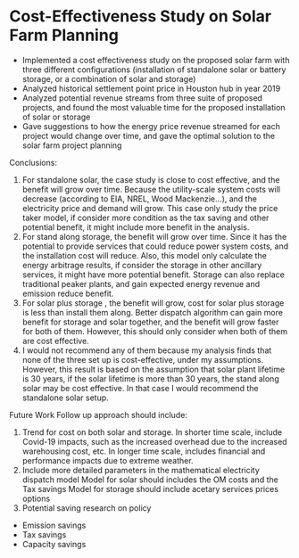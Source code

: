 # Cost-Effectiveness Study on Solar Farm Planning

<ul>
      <li>Implemented a cost effectiveness study on the proposed solar farm with three different configurations (installation of standalone solar or battery storage, or a combination of solar and storage) </li>
      <li>Analyzed historical settlement point price in Houston hub in year 2019  </li>
      <li>Analyzed potential revenue streams from three suite of proposed projects, and found the most valuable time for the proposed installation of solar or storage </li>
  <li> Gave suggestions to how the energy price revenue streamed for each project would change over time, and gave the optimal solution to the solar farm project planning </li>
</ul>

Conclusions:

1) For standalone solar, the case study is close to cost effective, and the benefit will grow over time. Because the utility-scale system costs will decrease (according to EIA, NREL, Wood Mackenzie…), and the electricity price and demand will grow. This case only study the price taker model, if consider more condition as the tax saving and other potential benefit, it might include more benefit in the analysis.
2) For stand along storage, the benefit will grow over time. Since it has the potential to provide services that could reduce power system costs, and the installation cost will reduce.  Also, this model only calculate the energy arbitrage results, if consider the storage in other ancillary services, it might have more potential benefit. Storage can also replace traditional peaker plants,  and gain expected energy revenue and emission reduce benefit. 
3) For solar plus storage , the benefit will grow, cost for solar plus storage is less than install them along. Better dispatch algorithm can gain more benefit for storage and solar together, and the benefit will grow faster for both of them. However, this should only consider when both of them are cost effective.
4) I would not recommend any of them because my analysis finds that none of the three set up is cost-effective, under my assumptions. However, this result is based on the assumption that solar plant lifetime is 30 years, if the solar lifetime is more than 30 years, the stand along solar may be cost effective. In that case I would recommend the standalone solar setup.

Future Work
Follow up approach should include:
 1) Trend for cost on both solar and storage. 
In shorter time scale, include Covid-19 impacts, such as the increased overhead due to the increased warehousing cost, etc. 
In longer time scale, includes financial and performance impacts due to extreme weather.
2) Include more detailed parameters in the mathematical electricity dispatch model 
Model for solar should includes the OM costs and the Tax savings
Model for storage should include acetary services prices options
3) Potential saving research on policy
<ul>
<li>Emission savings  </li>
 <li>Tax savings  </li>
 <li>Capacity savings  </li>
   </ul> 
   
   
